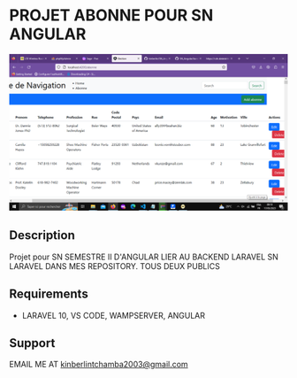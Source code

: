 PROJET ABONNE POUR SN ANGULAR
=========================================

[![Demo Video](./demo/screenshoot.png)](./demo/bandicam%202023-05-17%2008-54-08-156.mp4)
## Description
Projet pour SN SEMESTRE II D'ANGULAR LIER AU BACKEND LARAVEL SN LARAVEL DANS MES REPOSITORY. TOUS DEUX PUBLICS

## Requirements
* LARAVEL 10, VS CODE, WAMPSERVER, ANGULAR 

## Support
EMAIL ME AT kinberlintchamba2003@gmail.com